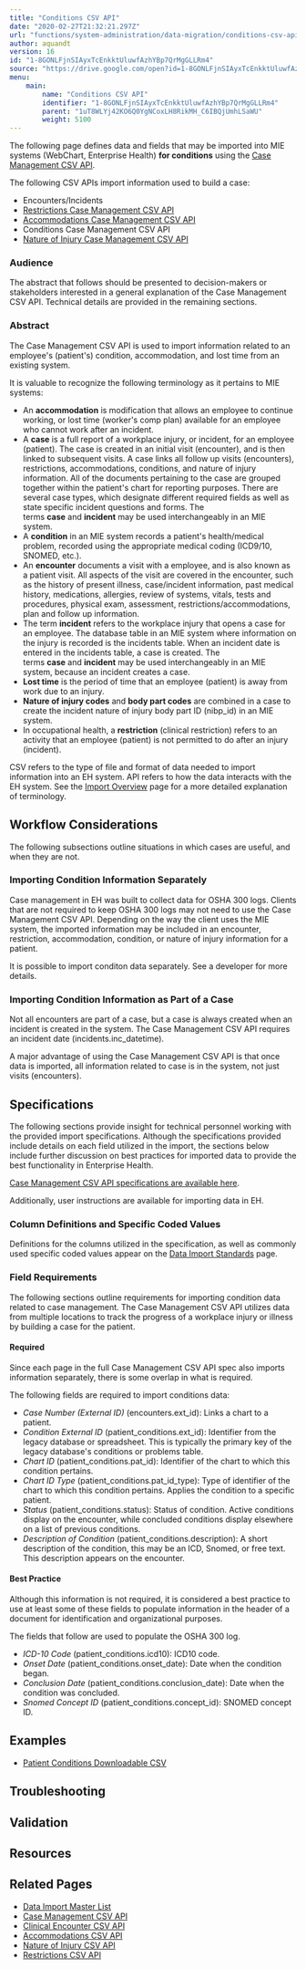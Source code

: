 ```yaml
---
title: "Conditions CSV API"
date: "2020-02-27T21:32:21.297Z"
url: "functions/system-administration/data-migration/conditions-csv-api.html"
author: aquandt
version: 16
id: "1-8GONLFjnSIAyxTcEnkktUluwfAzhYBp7QrMgGLLRm4"
source: "https://drive.google.com/open?id=1-8GONLFjnSIAyxTcEnkktUluwfAzhYBp7QrMgGLLRm4"
menu:
    main:
        name: "Conditions CSV API"
        identifier: "1-8GONLFjnSIAyxTcEnkktUluwfAzhYBp7QrMgGLLRm4"
        parent: "1uT8WLYj42KO6Q0YgNCoxLH8RikMH_C6IBQjUmhLSaWU"
        weight: 5100
---
```

The following page defines data and fields that may be imported into MIE systems (WebChart, Enterprise Health) **for conditions** using the [Case Management CSV API](case-management-csv-api.html).

The following CSV APIs import information used to build a case:

* Encounters/Incidents
* [Restrictions Case Management CSV API](restrictions-csv-api.html)
* [Accommodations Case Management CSV API](accommodations-csv-api.html)
* Conditions Case Management CSV API
* [Nature of Injury Case Management CSV API](nature-of-injury-csv-api.html)



### Audience

The abstract that follows should be presented to decision-makers or stakeholders interested in a general explanation of the Case Management CSV API. Technical details are provided in the remaining sections.



### Abstract

The Case Management CSV API is used to import information related to an employee's (patient's) condition, accommodation, and lost time from an existing system.

It is valuable to recognize the following terminology as it pertains to MIE systems:

* An <strong>accommodation</strong> is modification that allows an employee to continue working, or lost time (worker's comp plan) available for an employee who cannot work after an incident.
* A <strong>case</strong> is a full report of a workplace injury, or incident, for an employee (patient). The case is created in an initial visit (encounter), and is then linked to subsequent visits. A case links all follow up visits (encounters), restrictions, accommodations, conditions, and nature of injury information. All of the documents pertaining to the case are grouped together within the patient's chart for reporting purposes. There are several case types, which designate different required fields as well as state specific incident questions and forms. The terms <strong>case</strong> and <strong>incident</strong> may be used interchangeably in an MIE system.
* A <strong>condition</strong> in an MIE system records a patient's health/medical problem, recorded using the appropriate medical coding (ICD9/10, SNOMED, etc.).
* An <strong>encounter</strong> documents a visit with a employee, and is also known as a patient visit. All aspects of the visit are covered in the encounter, such as the history of present illness, case/incident information, past medical history, medications, allergies, review of systems, vitals, tests and procedures, physical exam, assessment, restrictions/accommodations, plan and follow up information.
* The term <strong>incident</strong> refers to the workplace injury that opens a case for an employee. The database table in an MIE system where information on the injury is recorded is the incidents table. When an incident date is entered in the incidents table, a case is created. The terms <strong>case</strong> and <strong>incident</strong> may be used interchangeably in an MIE system, because an incident creates a case.
* <strong>Lost time</strong> is the period of time that an employee (patient) is away from work due to an injury.
* <strong>Nature of injury codes</strong> and <strong>body part codes</strong> are combined in a case to create the incident nature of injury body part ID (nibp_id) in an MIE system.
* In occupational health, a <strong>restriction</strong> (clinical restriction) refers to an activity that an employee (patient) is not permitted to do after an injury (incident).

CSV refers to the type of file and format of data needed to import information into an EH system. API refers to how the data interacts with the EH system. See the [Import Overview](data-import-overview.html) page for a more detailed explanation of terminology.



## Workflow Considerations

The following subsections outline situations in which cases are useful, and when they are not.



### Importing Condition Information Separately

Case management in EH was built to collect data for OSHA 300 logs. Clients that are not required to keep OSHA 300 logs may not need to use the Case Management CSV API. Depending on the way the client uses the MIE system, the imported information may be included in an encounter, restriction, accommodation, condition, or nature of injury information for a patient.

It is possible to import conditon data separately. See a developer for more details.



### Importing Condition Information as Part of a Case

Not all encounters are part of a case, but a case is always created when an incident is created in the system. The Case Management CSV API requires an incident date (incidents.inc_datetime).

A major advantage of using the Case Management CSV API is that once data is imported, all information related to case is in the system, not just visits (encounters).



## Specifications

The following sections provide insight for technical personnel working with the provided import specifications. Although the specifications provided include details on each field utilized in the import, the sections below include further discussion on best practices for imported data to provide the best functionality in Enterprise Health.

[Case Management CSV API specifications are available here](https://docs.google.com/spreadsheets/d/1sLE0ZxfpH27FOIiEUo2YrNfmmI7L-6MWS1aTJu7sVHM/edit#gid=1082191839|The).

Additionally, user instructions are available for importing data in EH.



### Column Definitions and Specific Coded Values

Definitions for the columns utilized in the specification, as well as commonly used specific coded values appear on the [Data Import Standards](data-import-standards.html) page.



### Field Requirements

The following sections outline requirements for importing condition data related to case management. The Case Management CSV API utilizes data from multiple locations to track the progress of a workplace injury or illness by building a case for the patient.



#### Required

Since each page in the full Case Management CSV API spec also imports information separately, there is some overlap in what is required.

The following fields are required to import conditions data:

* <em>Case Number (External ID)</em> (encounters.ext_id): Links a chart to a patient.
* <em>Condition External ID</em> (patient_conditions.ext_id): Identifier from the legacy database or spreadsheet. This is typically the primary key of the legacy database's conditions or problems table.
* <em>Chart ID</em> (patient_conditions.pat_id): Identifier of the chart to which this condition pertains.
* <em>Chart ID Type</em> (patient_conditions.pat_id_type): Type of identifier of the chart to which this condition pertains. Applies the condition to a specific patient.
* <em>Status</em> (patient_conditions.status): Status of condition. Active conditions display on the encounter, while concluded conditions display elsewhere on a list of previous conditions.
* <em>Description of Condition</em> (patient_conditions.description): A short description of the condition, this may be an ICD, Snomed, or free text. This description appears on the encounter.



#### Best Practice

Although this information is not required, it is considered a best practice to use at least some of these fields to populate information in the header of a document for identification and organizational purposes.

The fields that follow are used to populate the OSHA 300 log.

* <em>ICD-10 Code</em> (patient_conditions.icd10): ICD10 code.
* <em>Onset Date</em> (patient_conditions.onset_date): Date when the condition began.
* <em>Conclusion Date</em> (patient_conditions.conclusion_date): Date when the condition was concluded.
* <em>Snomed Concept ID</em> (patient_conditions.concept_id): SNOMED concept ID.



## Examples

* [Patient Conditions Downloadable CSV](https://docs.google.com/spreadsheets/d/1Gi1bPGobEOuUJX40_lXf-oDSEpriLBUXyeJACUy7DaQ/pub?gid=388607337&single=true&output=csv)



## Troubleshooting



## Validation



## Resources



## Related Pages

* [Data Import Master List](data-import-master-list.html)
* [Case Management CSV API](case-management-csv-api.html)
* [Clinical Encounter CSV API](clinical-encounter-csv-api.html)
* [Accommodations CSV API](accommodations-csv-api.html)
* [Nature of Injury CSV API](nature-of-injury-csv-api.html)
* [Restrictions CSV API](restrictions-csv-api.html)
